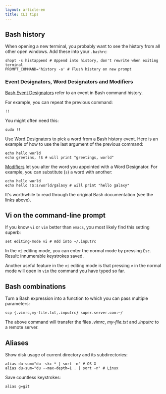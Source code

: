 ```yaml
---
layout: article-en
title: CLI tips
---
```


## Bash history

When opening a new terminal, you probably want to see the history from all other
open windows. Add these into your `.bashrc`:

    shopt -s histappend # Append into history, don't rewrite when exiting terminal
    PROMPT_COMMAND='history -a' # Flush history on new prompt

### Event Designators, Word Designators and Modifiers

[Bash Event
Designators](http://www.gnu.org/software/bash/manual/html_node/Event-Designators.html#Event-Designators)
refer to an event in Bash command history.

For example, you can repeat the previous command:

    !!

You might often need this:

    sudo !!

Use [Word
Designators](http://www.gnu.org/software/bash/manual/html_node/Word-Designators.html#Word-Designators)
to pick a word from a Bash history event. Here is an example of how to use the
last argument of the previous command:

    echo hello world
    echo greetins, !$ # will print "greetings, world"

[Modifiers](http://www.gnu.org/software/bash/manual/html_node/Modifiers.html#Modifiers)
let you alter the word you appointed with a Word Designator. For example, you
can substitute (`s`) a word with another:

    echo hello world
    echo hello !$:s/world/galaxy # will print "hello galaxy"

It's worthwhile to read through the original Bash documentation (see the links
above).

## Vi on the command-line prompt

If you know `vi` or `vim` better than `emacs`, you most likely find this setting
superb:

    set editing-mode vi # Add into ~/.inputrc

In the `vi` editing mode, you can enter the normal mode by pressing `Esc`.
Result: innumerable keystrokes saved.

Another useful feature in the `vi` editing mode is that pressing `v` in the
normal mode will open in `vim` the command you have typed so far.

## Bash combinations

Turn a Bash expression into a function to which you can pass multiple
parameters:

    scp {.vimrc,my-file.txt,.inputrc} super.server.com:~/

The above command will transfer the files *.vimrc*, *my-file.txt* and *.inputrc*
to a remote server.

## Aliases

Show disk usage of current directory and its subdirectories:

    alias du-sum="du -skc * | sort -n" # OS X
    alias du-sum="du --max-depth=1 . | sort -n" # Linux

Save countless keystrokes:

    alias g=git
